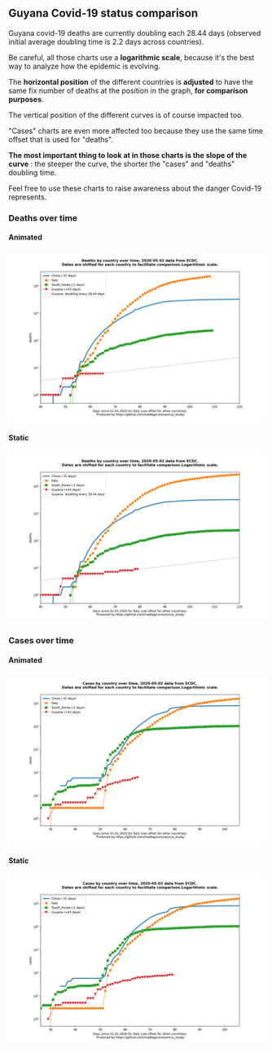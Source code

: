## Guyana Covid-19 status comparison 

Guyana covid-19 deaths are currently doubling each 28.44 days (observed initial average doubling time is 2.2 days across countries).



Be careful, all those charts use a **logarithmic scale**, because it's the best way to analyze how the epidemic is evolving.
 
The **horizontal position** of the different countries is **adjusted** to have the same fix number of deaths at the position in the graph, **for comparison purposes**.

The vertical position of the different curves is of course impacted too.

"Cases" charts are even more affected too because they use the same time offset that is used for "deaths".

**The most important thing to look at in those charts is the slope of the curve** : the steeper the curve, the shorter the "cases" and "deaths" doubling time.

Feel free to use these charts to raise awareness about the danger Covid-19 represents. 


 
### Deaths over time
 
#### Animated
![Guyana covid-19 deaths animated chart](https://raw.githubusercontent.com/madlag/coronavirus_study/master/notebooks/graphs/2020-05-02/countries/Guyana/2020-05-02_Guyana_deaths.gif "Guyana covid-19 deaths animated chart")   
 
#### Static
![Guyana covid-19 deaths static chart](https://raw.githubusercontent.com/madlag/coronavirus_study/master/notebooks/graphs/2020-05-02/countries/Guyana/2020-05-02_Guyana_deaths.png "Guyana covid-19 deaths static chart")   

 
### Cases over time
 
#### Animated
![Guyana covid-19 cases animated chart](https://raw.githubusercontent.com/madlag/coronavirus_study/master/notebooks/graphs/2020-05-02/countries/Guyana/2020-05-02_Guyana_cases.gif "Guyana covid-19 cases animated chart")   
 
#### Static
![Guyana covid-19 cases static chart](https://raw.githubusercontent.com/madlag/coronavirus_study/master/notebooks/graphs/2020-05-02/countries/Guyana/2020-05-02_Guyana_cases.png "Guyana covid-19 cases static chart")   

